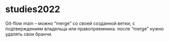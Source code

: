 # studies2022

Git-flow
main – можно “merge” со своей созданной ветки, с подтверждениям владельца или правопреемника.
после “merge” нужно удалять свои бранчи.
